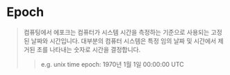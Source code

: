 # Epoch

> 컴퓨팅에서 에포크는 컴퓨터가 시스템 시간을 측정하는 기준으로 사용되는 고정된 날짜와 시간입니다. 대부분의 컴퓨터 시스템은 특정 임의 날짜 및 시간에서 제거된 초를 나타내는 숫자로 시간을 결정합니다.
>
> > e.g. unix time epoch: 1970년 1월 1일 00:00:00 UTC
